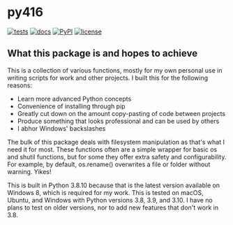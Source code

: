 # py416

[![tests](https://github.com/ezio416/py416/actions/workflows/tests.yml/badge.svg)](https://github.com/ezio416/py416/actions)
[![docs](https://readthedocs.org/projects/py416/badge/?version=latest)](https://py416.readthedocs.io/en/latest/)
[![PyPI](https://badge.fury.io/py/py416.svg)](https://pypi.org/project/py416/)
[![license](https://img.shields.io/badge/license-LGPL%20v2.1-red.svg)](https://www.gnu.org/licenses/old-licenses/lgpl-2.1.en.html)

What this package is and hopes to achieve
-----------------------------------------

This is a collection of various functions, mostly for my own personal use in writing scripts for work and other projects. I built this for the following reasons:

- Learn more advanced Python concepts
- Convenience of installing through pip
- Greatly cut down on the amount copy-pasting of code between projects
- Produce something that looks professional and can be used by others
- I abhor Windows' backslashes

The bulk of this package deals with filesystem manipulation as that's what I need it for most. These functions often are a simple wrapper for basic os and shutil functions, but for some they offer extra safety and configurability. For example, by default, os.rename() overwrites a file or folder without warning. Yikes!

This is built in Python 3.8.10 because that is the latest version available on Windows 8, which is required for my work. This is tested on macOS, Ubuntu, and Windows with Python versions 3.8, 3.9, and 3.10. I have no plans to test on older versions, nor to add new features that don't work in 3.8.